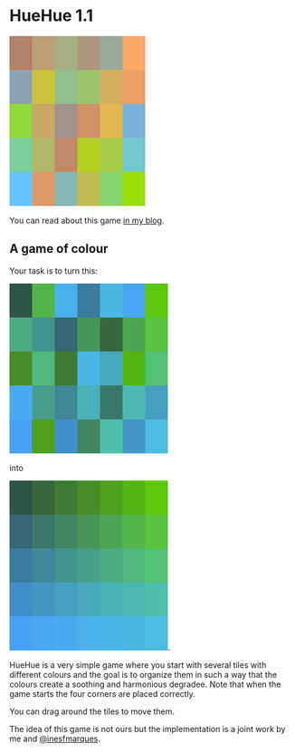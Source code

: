 # HueHue 1.1

![GIF showing how the game works](huehue_fast.gif)

You can read about this game [in my blog](https://mathspp.com/blog/huehue).

## A game of colour

Your task is to turn this:

![example_start.png](example_start.png)

into

![example_end.png](example_end.png).

HueHue is a very simple game where you start with several tiles with different colours and the goal is to organize them in such a way that the colours create a soothing and harmonious degradee. Note that when the game starts the four corners are placed correctly.

You can drag around the tiles to move them.

The idea of this game is not ours but the implementation is a joint work by me and [@inesfmarques](https://github.com/inesfmarques).
